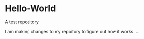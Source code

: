 # Hello-World
A test repository

  I am making changes to my repoitory to figure out how it works.
  ...
